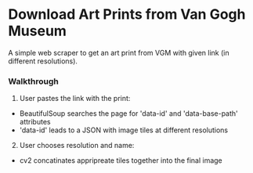 # Download Art Prints from Van Gogh Museum
A simple web scraper to get an art print from VGM with given link (in different resolutions).

### Walkthrough
1. User pastes the link with the print:
  * BeautifulSoup searches the page for 'data-id' and 'data-base-path' attributes
  * 'data-id' leads to a JSON with image tiles at different resolutions

2. User chooses resolution and name:
  * cv2 concatinates appripreate tiles together into the final image

